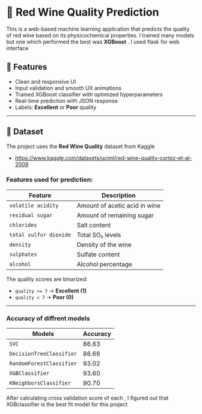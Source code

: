 # 🍷 Red Wine Quality Prediction

This is a web-based machine learning application that predicts the quality of red wine based on its physicochemical properties. I trained many models but one which performed the best was  **XGBoost** . I used flask for web interface

## 🚀 Features

- Clean and responsive UI
- Input validation and smooth UX animations
- Trained XGBoost classifier with optimized hyperparameters
- Real-time prediction with JSON response
- Labels: **Excellent** or **Poor** quality

---

## 🧪 Dataset

The project uses the **Red Wine Quality** dataset from Kaggle

- https://www.kaggle.com/datasets/uciml/red-wine-quality-cortez-et-al-2009

### Features used for prediction:

| Feature                 | Description                          |
|------------------------|--------------------------------------|
| `volatile acidity`     | Amount of acetic acid in wine        |
| `residual sugar`       | Amount of remaining sugar            |
| `chlorides`            | Salt content                         |
| `total sulfur dioxide` | Total SO₂ levels                     |
| `density`              | Density of the wine                  |
| `sulphates`            | Sulfate content                      |
| `alcohol`              | Alcohol percentage                   |

The quality scores are binarized:
- `quality >= 7` → **Excellent (1)**
- `quality < 7`  → **Poor (0)**

---
### Accuracy of diffrent models

| Models                 | Accuracy  |
|------------------------|-----------|
| `SVC`                  | 86.63     |
|`DecisionTreeClassifier`| 86.66     |
|`RandomForestClassifier`| 93.02     |
| `XGBClassifier`        | 93.60     |
| `KNeighborsClassifier` | 90.70     |

After calculating cross validation score of each , I figured out that XGBclassifier is the best fit model for this project



